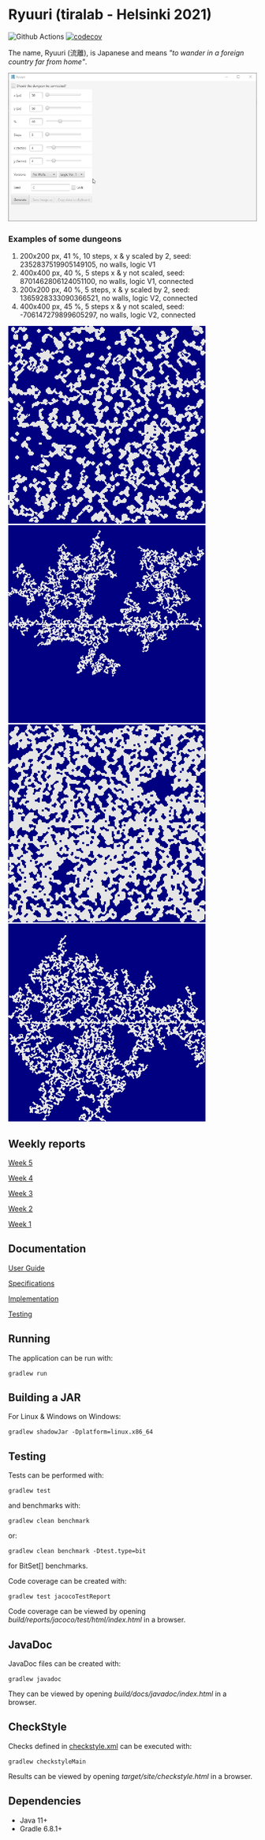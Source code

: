 # Ryuuri (tiralab - Helsinki 2021)

![Github Actions](https://github.com/Luukuton/Ryuuri-tiralab2021/workflows/Java%20CI%20with%20Gradle/badge.svg) [![codecov](https://codecov.io/gh/Luukuton/Ryuuri-tiralab2021/branch/main/graph/badge.svg?token=JU6DOB0RLA)](https://codecov.io/gh/Luukuton/Ryuuri-tiralab2021)

The name, Ryuuri (流離), is Japanese and means _"to wander in a foreign country far from home"_.

![preview of the application](documentation/images/preview.gif)

### Examples of some dungeons

1. 200x200 px, 41 %, 10 steps, x & y scaled by 2, seed: 2352837519905149105, no walls, logic V1
2. 400x400 px, 40 %, 5 steps x & y not scaled, seed: 8701462806124051100, no walls, logic V1, connected
3. 200x200 px, 40 %, 5 steps, x & y scaled by 2, seed: 1365928333090366521, no walls, logic V2, connected
4. 400x400 px, 45 %, 5 steps x & y not scaled, seed: -706147279899605297, no walls, logic V2, connected

![dungeon 1](documentation/images/200x200_41%25_10steps_2x2scale_logicV1_nowalls_seed2352837519905149105.png)
![dungeon 2](documentation/images/400x400_40%25_5steps_1x1scale_logicV1_nowalls_connected_seed8701462806124051100.png)
![dungeon 3](documentation/images/200x200_40%25_5steps_2x2scale_logicV2_nowalls_connected_seed1365928333090366521.png)
![dungeon 4](documentation/images/400x400_45%25_5steps_1x1scale_logicV2_nowalls_connected_seed-706147279899605297.png)

## Weekly reports

[Week 5](documentation/weekly_reports/week5.md)

[Week 4](documentation/weekly_reports/week4.md)

[Week 3](documentation/weekly_reports/week3.md)

[Week 2](documentation/weekly_reports/week2.md)

[Week 1](documentation/weekly_reports/week1.md)

## Documentation

[User Guide](documentation/user_guide.md)

[Specifications](documentation/specifications.md)

[Implementation](documentation/implementation.md)

[Testing](documentation/testing.md)

## Running

The application can be run with:
```
gradlew run
```

## Building a JAR
For Linux & Windows on Windows:
```
gradlew shadowJar -Dplatform=linux.x86_64
```

## Testing

Tests can be performed with: 
```
gradlew test
```

and benchmarks with: 
```
gradlew clean benchmark
```
or:
```
gradlew clean benchmark -Dtest.type=bit
```
for BitSet[] benchmarks.

Code coverage can be created with:
```
gradlew test jacocoTestReport
```

Code coverage can be viewed by opening _build/reports/jacoco/test/html/index.html_ in a browser.

## JavaDoc

JavaDoc files can be created with:
```
gradlew javadoc
```

They can be viewed by opening _build/docs/javadoc/index.html_ in a browser.

## CheckStyle

Checks defined in [checkstyle.xml](config/checkstyle/checkstyle.xml) can be executed with:
```
gradlew checkstyleMain
```

Results can be viewed by opening _target/site/checkstyle.html_ in a browser.

## Dependencies
* Java 11+
* Gradle 6.8.1+
